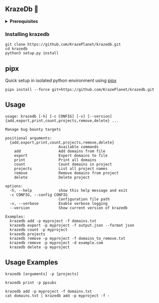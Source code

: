 ## KrazeDb 🎯

<details>
  <summary><b>Prerequisites</b></summary>

You'll need **Redis** installed and running on your system.

### Installing Redis

#### **Linux (Ubuntu/Debian)**
```bash
sudo apt update
sudo apt install redis-server redis-tools

# Start Redis service
sudo systemctl start redis-server
sudo systemctl enable redis-server
```

```
sudo systemctl enable redis-server
sudo systemctl start redis-server
systemctl status redis-server
```

## Configuration

### Default Configuration
Create `config.json` for custom Redis settings:
```json
{
  "redis": {
    "host": "localhost",
    "port": 6379,
    "db": 0,
    "max_connections": 10
  },
  "logging": {
    "level": "INFO",
    "format": "%(asctime)s - %(name)s - %(levelname)s - %(message)s"
  }
}
```

### Environment Variables
Override settings with environment variables:
```bash
export REDIS_HOST=my-redis-server
export REDIS_PORT=6380
```
</details>


### Installing krazedb
```
git clone https://github.com/KrazePlanet/krazedb.git
cd krazedb
python3 setup.py install
```

## pipx
Quick setup in isolated python environment using [pipx](https://pypa.github.io/pipx/)
```
pipx install --force git+https://github.com/KrazePlanet/krazedb.git
```

## Usage
```
usage: krazedb [-h] [-c CONFIG] [-v] [--version] {add,export,print,count,projects,remove,delete} ...

Manage bug bounty targets

positional arguments:
  {add,export,print,count,projects,remove,delete}
                        Available commands
    add                 Add domains from file
    export              Export domains to file
    print               Print all domains
    count               Count domains in project
    projects            List all project names
    remove              Remove domains from project
    delete              Delete project

options:
  -h, --help            show this help message and exit
  -c CONFIG, --config CONFIG
                        Configuration file path
  -v, --verbose         Enable verbose logging
  --version             Show current version of krazedb

Examples:
  krazedb add -p myproject -f domains.txt
  krazedb export -p myproject -f output.json --format json
  krazedb count -p myproject
  krazedb projects
  krazedb remove -p myproject -f domains_to_remove.txt
  krazedb remove -p myproject -d example.com
  krazedb delete -p myproject
```

## Usage Examples
```
krazedb [arguments] -p [projects]

krazedb print -p ppsubs
```

```
krazedb add -p myproject -f domains.txt
cat domains.txt | krazedb add -p myproject -f -
```